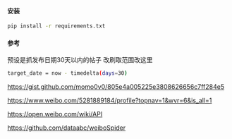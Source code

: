 #### 安装

```bash
pip install -r requirements.txt
```

#### 参考

预设是抓发布日期30天以内的帖子
改刷取范围改这里
```bash
target_date = now - timedelta(days=30)
```

https://gist.github.com/momo0v0/805e4a005225e3808626656c7ff284e5

https://www.weibo.com/5281889184/profile?topnav=1&wvr=6&is_all=1

https://open.weibo.com/wiki/API

https://github.com/dataabc/weiboSpider